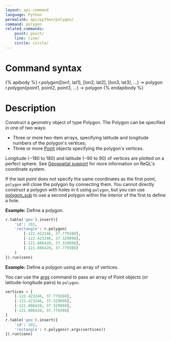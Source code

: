 ```yaml
---
layout: api-command
language: Python
permalink: api/python/polygon/
command: polygon
related_commands:
    point: point/
    line: line/
    circle: circle/
---
```

# Command syntax #

{% apibody %}
r.polygon([lon1, lat1], [lon2, lat2], [lon3, lat3], ...) &rarr; polygon
r.polygon(point1, point2, point3, ...) &rarr; polygon
{% endapibody %}

# Description #

Construct a geometry object of type Polygon. The Polygon can be specified in one of two ways:

* Three or more two-item arrays, specifying latitude and longitude numbers of the polygon's vertices;
* Three or more [Point](/api/python/point) objects specifying the polygon's vertices.

<!-- break -->

Longitude (&minus;180 to 180) and latitude (&minus;90 to 90) of vertices are plotted on a perfect sphere. See [Geospatial support](/docs/geo-support/) for more information on ReQL's coordinate system.

If the last point does not specify the same coordinates as the first point, `polygon` will close the polygon by connecting them. You cannot directly construct a polygon with holes in it using `polygon`, but you can use [polygon_sub](/api/python/polygon_sub) to use a second polygon within the interior of the first to define a hole.


__Example:__ Define a polygon.

```py
r.table('geo').insert({
    'id': 101,
    'rectangle': r.polygon(
        [-122.423246, 37.779388],
        [-122.423246, 37.329898],
        [-121.886420, 37.329898],
        [-121.886420, 37.779388]
    )
}).run(conn)
```

__Example:__ Define a polygon using an array of vertices.

You can use the [args](/api/python/args) command to pass an array of Point objects (or latitude-longitude pairs) to `polygon`.

```py
vertices = [
    [-122.423246, 37.779388],
    [-122.423246, 37.329898],
    [-121.886420, 37.329898],
    [-121.886420, 37.779388]
]
r.table('geo').insert({
    'id': 102,
    'rectangle': r.polygon(r.args(vertices))
}).run(conn)
```

